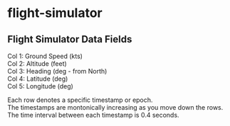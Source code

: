 # flight-simulator
Flight Simulator Data Fields  
----------------------------  

Col 1: Ground Speed (kts)  
Col 2: Altitude (feet)  
Col 3: Heading (deg - from North)  
Col 4: Latitude (deg)  
Col 5: Longitude (deg)  

Each row denotes a specific timestamp or epoch.  
The timestamps are montonically increasing as you move down the rows.  
The time interval between each timestamp is 0.4 seconds.  
